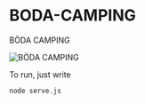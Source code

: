 # BODA-CAMPING
BÖDA CAMPING

![BÖDA CAMPING](http://lh3.ggpht.com/aYxe_OYO_Zq1qtTB8EDh4PG1vvimPEQy8xvdFFLDSL2lB_XR7nUYtdc37oeqIoUpD2oG381KOh8Aw8YlBmuAMw=s576)


To run, just write 

```
node serve.js
```
